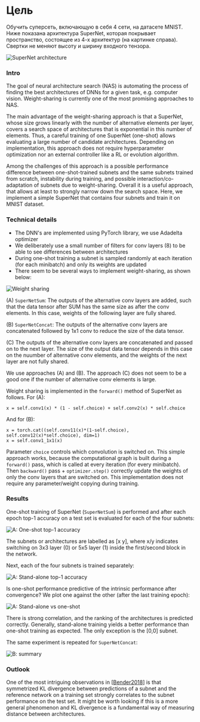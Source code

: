 # Цель
Обучить суперсеть, включающую в себя 4 сети, на датасете MNIST. Ниже показана архитектура SuperNet, которая покрывает пространство, состоящее из 4-х архитектур (на картинке справа).
Свертки не меняют высоту и ширину входного тензора.

![SuperNet architecture](figures/super_network.png "SuperNet architecture")

### Intro
The goal of neural architecture search (NAS) is automating the process of finding the best architectures of DNNs for a given task, e.g. computer vision.
Weight-sharing is currently one of the most promising approaches to NAS.

The main advantage of the weight-sharing approach is that a SuperNet, whose size grows linearly with the number of alternative elements per layer, covers a search space of architectures that is exponential in this number of elements.
Thus, a careful training of one SuperNet (one-shot) allows evaluating a large number of candidate architectures.
Depending on implementation, this approach does not require hyperparameter optimization nor an external controller like a RL or evolution algorithm.

Among the challenges of this approach is a possible performance difference between one-shot-trained subnets and the same subnets trained from scratch, instability during training, and possible interaction/co-adaptation of subnets due to weight-sharing.
Overall it is a useful approach, that allows at least to strongly narrow down the search space.
Here, we implement a simple SuperNet that contains four subnets and train it on MNIST dataset.

### Technical details
- The DNN's are implemented using PyTorch library, we use Adadelta optimizer
- We deliberately use a small number of filters for conv layers (8) to be able to see differences between architectures
- During one-shot training a subnet is sampled randomly at each iteration (for each minibatch) and only its weights are updated
- There seem to be several ways to implement weight-sharing, as shown below:

![Weight sharing](figures/weight_sharing.png "Weight sharing")

(A) `SuperNetSum`: The outputs of the alternative conv layers are added, such that the data tensor after SUM has the same size as after the conv elements.
In this case, weights of the following layer are fully shared.

(B) `SuperNetConcat`: The outputs of the alternative conv layers are concatenated followed by 1x1 conv to reduce the size of the data tensor.

(C) The outputs of the alternative conv layers are concatenated and passed on to the next layer.
The size of the output data tensor depends in this case on the nuumber of alternative conv elements, and the weights of the next layer are not fully shared.

We use approaches (A) and (B). The approach (C) does not seem to be a good one if the number of alternative conv elements is large.

Weight sharing is implemented in the `forward()` method of SuperNet as follows. For (A):

```
x = self.conv1(x) * (1 - self.choice) + self.conv2(x) * self.choice
```

And for (B):

```
x = torch.cat((self.conv11(x)*(1-self.choice), self.conv12(x)*self.choice), dim=1)
x = self.conv1_1x1(x)
```

Parameter `choice` controls which convolution is switched on.
This simple approach works, because the computational graph is built during a `forward()` pass, which is called at every iteration (for every minibatch).
Then `backward()` pass + `optimizer.step()` correctly update the weights of only the conv layers that are switched on.
This implementation does not require any parameter/weight copying during training.

### Results

One-shot training of SuperNet (`SuperNetSum`) is performed and after each epoch top-1 accuracy on a test set is evaluated for each of the four subnets:

![A: One-shot top-1 accuracy](figures/top1_oneshot_SuperNetSum.png "A: One-shot top-1 accuracy")

The subnets or architectures are labelled as [x y], where x/y indicates switching on 3x3 layer (0) or 5x5 layer (1) inside the first/second block in the network.

Next, each of the four subnets is trained separately:

![A: Stand-alone top-1 accuracy](figures/top1_standalone_SuperNetSum.png "A: Stand-alone top-1 accuracy")

Is one-shot performance predictive of the intrinsic performance after convergence? We plot one against the other (after the last training epoch):

![A: Stand-alone vs one-shot](figures/oneshot_v_standalone_SuperNetSum.png "A: Stand-alone vs one-shot")

There is strong correlation, and the ranking of the architectures is predicted correctly.
Generally, stand-alone training yields a better performance than one-shot training as expected. The only exception is the [0,0] subnet.

The same experiment is repeated for `SuperNetConcat`:

![B: summary](figures/summary_SuperNetConcat.png "B: summary")


### Outlook

One of the most intriguing observations in
[[Bender2018](http://proceedings.mlr.press/v80/bender18a/bender18a.pdf)] is that symmetrized KL divergence between predictions of a subnet and the reference network
on a training set strongly correlates to the subnet performance on the test set.
It might be worth looking if this is a more general phenomenon and KL divergence is a fundamental way of measuring distance between architectures.

